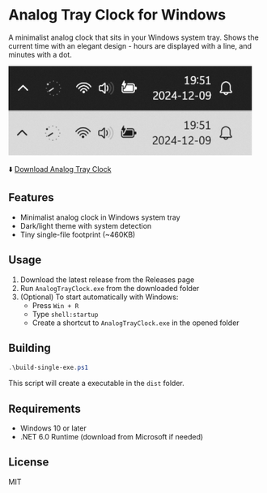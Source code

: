 # Analog Tray Clock for Windows

A minimalist analog clock that sits in your Windows system tray. Shows the current time with an elegant design - hours are displayed with a line, and minutes with a dot.

![Screenshot](https://github.com/AdamStrandberg/analog-tray-clock/blob/4df0ffd66f6844d6f17e44f249ffeee0f8f10266/screenshot.png)

⬇️ [Download Analog Tray Clock](https://github.com/AdamStrandberg/analog-tray-clock/releases/download/release-1.1/AnalogTrayClock.exe)

## Features
- Minimalist analog clock in Windows system tray
- Dark/light theme with system detection
- Tiny single-file footprint (~460KB)

## Usage
1. Download the latest release from the Releases page
2. Run `AnalogTrayClock.exe` from the downloaded folder
3. (Optional) To start automatically with Windows:
   - Press `Win + R`
   - Type `shell:startup`
   - Create a shortcut to `AnalogTrayClock.exe` in the opened folder

## Building
```powershell
.\build-single-exe.ps1
```

This script will create a executable in the `dist` folder.

## Requirements
- Windows 10 or later
- .NET 6.0 Runtime (download from Microsoft if needed)

## License
MIT